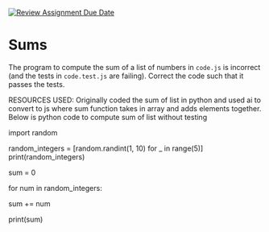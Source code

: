 [![Review Assignment Due Date](https://classroom.github.com/assets/deadline-readme-button-24ddc0f5d75046c5622901739e7c5dd533143b0c8e959d652212380cedb1ea36.svg)](https://classroom.github.com/a/443tM8ZN)
# Sums

The program to compute the sum of a list of numbers in `code.js` is incorrect
(and the tests in `code.test.js` are failing). Correct the code such that it
passes the tests.


RESOURCES USED:  Originally coded the sum of list in python and used ai to convert to js where sum function takes in array and adds elements together. Below is python code to compute sum of list without testing

import random

random_integers = [random.randint(1, 10) for _ in range(5)]
print(random_integers)

sum = 0

for num in random_integers:

   sum += num

print(sum)
